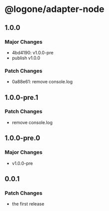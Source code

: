 # @logone/adapter-node

## 1.0.0

### Major Changes

- 4bd4190: v1.0.0-pre
- publish v1.0.0

### Patch Changes

- 0a88e61: remove console.log

## 1.0.0-pre.1

### Patch Changes

- remove console.log

## 1.0.0-pre.0

### Major Changes

- v1.0.0-pre

## 0.0.1

### Patch Changes

- the first release
